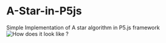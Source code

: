 # A-Star-in-P5js
Simple Implementation of A star algorithm in P5.js framework
![How does it look like ?](SS)
